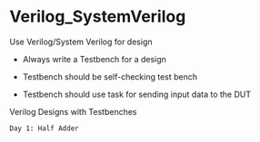 # Verilog_SystemVerilog
Use Verilog/System Verilog for design

* Always write a Testbench for a design

* Testbench should be self-checking test bench

* Testbench should use task for sending input data to the DUT

Verilog Designs with Testbenches

    Day 1: Half Adder
